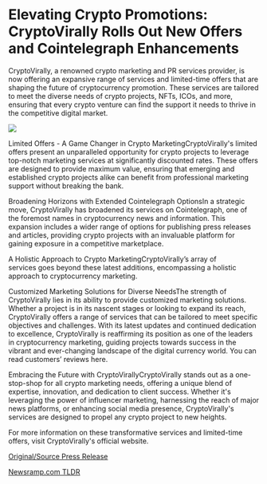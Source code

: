 # Elevating Crypto Promotions: CryptoVirally Rolls Out New Offers and Cointelegraph Enhancements

CryptoVirally, a renowned crypto marketing and PR services provider, is now offering an expansive range of services and limited-time offers that are shaping the future of cryptocurrency promotion. These services are tailored to meet the diverse needs of crypto projects, NFTs, ICOs, and more, ensuring that every crypto venture can find the support it needs to thrive in the competitive digital market.

![](https://api.blockchainwire.io/uploads/RGBMARKETINGSOLUTIONSSRL/editor_image/b6fe347d-7846-4454-8fd4-8b322041520b.jpeg)

Limited Offers - A Game Changer in Crypto MarketingCryptoVirally's limited offers present an unparalleled opportunity for crypto projects to leverage top-notch marketing services at significantly discounted rates. These offers are designed to provide maximum value, ensuring that emerging and established crypto projects alike can benefit from professional marketing support without breaking the bank.

Broadening Horizons with Extended Cointelegraph OptionsIn a strategic move, CryptoVirally has broadened its services on Cointelegraph, one of the foremost names in cryptocurrency news and information. This expansion includes a wider range of options for publishing press releases and articles, providing crypto projects with an invaluable platform for gaining exposure in a competitive marketplace.

A Holistic Approach to Crypto MarketingCryptoVirally’s array of services goes beyond these latest additions, encompassing a holistic approach to cryptocurrency marketing.

Customized Marketing Solutions for Diverse NeedsThe strength of CryptoVirally lies in its ability to provide customized marketing solutions. Whether a project is in its nascent stages or looking to expand its reach, CryptoVirally offers a range of services that can be tailored to meet specific objectives and challenges. With its latest updates and continued dedication to excellence, CryptoVirally is reaffirming its position as one of the leaders in cryptocurrency marketing, guiding projects towards success in the vibrant and ever-changing landscape of the digital currency world. You can read customers’ reviews here.

Embracing the Future with CryptoVirallyCryptoVirally stands out as a one-stop-shop for all crypto marketing needs, offering a unique blend of expertise, innovation, and dedication to client success. Whether it's leveraging the power of influencer marketing, harnessing the reach of major news platforms, or enhancing social media presence, CryptoVirally's services are designed to propel any crypto project to new heights.

For more information on these transformative services and limited-time offers, visit CryptoVirally's official website. 

[Original/Source Press Release](https://blockchainwire.io/press-release/elevating-crypto-promotions-cryptovirally-rolls-out-new-offers-and-cointelegraph-enhancements) 

[Newsramp.com TLDR](https://newsramp.com/None) 